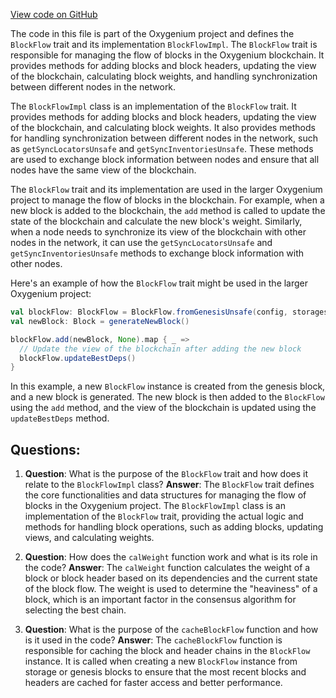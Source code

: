 [View code on GitHub](https://github.com/oxygenium/oxygenium/flow/src/main/scala/org/oxygenium/flow/core/BlockFlow.scala)

The code in this file is part of the Oxygenium project and defines the `BlockFlow` trait and its implementation `BlockFlowImpl`. The `BlockFlow` trait is responsible for managing the flow of blocks in the Oxygenium blockchain. It provides methods for adding blocks and block headers, updating the view of the blockchain, calculating block weights, and handling synchronization between different nodes in the network.

The `BlockFlowImpl` class is an implementation of the `BlockFlow` trait. It provides methods for adding blocks and block headers, updating the view of the blockchain, and calculating block weights. It also provides methods for handling synchronization between different nodes in the network, such as `getSyncLocatorsUnsafe` and `getSyncInventoriesUnsafe`. These methods are used to exchange block information between nodes and ensure that all nodes have the same view of the blockchain.

The `BlockFlow` trait and its implementation are used in the larger Oxygenium project to manage the flow of blocks in the blockchain. For example, when a new block is added to the blockchain, the `add` method is called to update the state of the blockchain and calculate the new block's weight. Similarly, when a node needs to synchronize its view of the blockchain with other nodes in the network, it can use the `getSyncLocatorsUnsafe` and `getSyncInventoriesUnsafe` methods to exchange block information with other nodes.

Here's an example of how the `BlockFlow` trait might be used in the larger Oxygenium project:

```scala
val blockFlow: BlockFlow = BlockFlow.fromGenesisUnsafe(config, storages)
val newBlock: Block = generateNewBlock()

blockFlow.add(newBlock, None).map { _ =>
  // Update the view of the blockchain after adding the new block
  blockFlow.updateBestDeps()
}
```

In this example, a new `BlockFlow` instance is created from the genesis block, and a new block is generated. The new block is then added to the `BlockFlow` using the `add` method, and the view of the blockchain is updated using the `updateBestDeps` method.
## Questions: 
 1. **Question**: What is the purpose of the `BlockFlow` trait and how does it relate to the `BlockFlowImpl` class?
   **Answer**: The `BlockFlow` trait defines the core functionalities and data structures for managing the flow of blocks in the Oxygenium project. The `BlockFlowImpl` class is an implementation of the `BlockFlow` trait, providing the actual logic and methods for handling block operations, such as adding blocks, updating views, and calculating weights.

2. **Question**: How does the `calWeight` function work and what is its role in the code?
   **Answer**: The `calWeight` function calculates the weight of a block or block header based on its dependencies and the current state of the block flow. The weight is used to determine the "heaviness" of a block, which is an important factor in the consensus algorithm for selecting the best chain.

3. **Question**: What is the purpose of the `cacheBlockFlow` function and how is it used in the code?
   **Answer**: The `cacheBlockFlow` function is responsible for caching the block and header chains in the `BlockFlow` instance. It is called when creating a new `BlockFlow` instance from storage or genesis blocks to ensure that the most recent blocks and headers are cached for faster access and better performance.